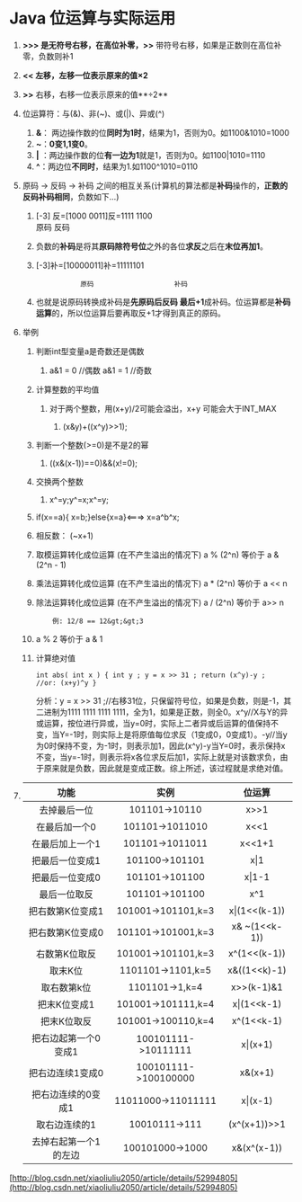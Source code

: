 # Java 位运算与实际运用

1. **&gt;&gt;&gt; **是无符号右移，在高位补零，**&gt;&gt;** 带符号右移，如果是正数则在高位补零，负数则补1
2. **&lt;&lt; **左移，左移一位表示原来的值**×2**
3. **&gt;&gt;** 右移，右移一位表示原来的值**÷2**
4. 位运算符：与\(&\)、非\(~\)、或\(\|\)、异或\(^\)
   1. **&**： 两边操作数的位**同时为1时**，结果为1，否则为0。如1100&1010=1000
   2. **~**：**0变1,1变0**。
   3. **\|** ：两边操作数的位**有一边为1**就是1，否则为0。如1100\|1010=1110
   4. **^**：两边位**不同时**，结果为1.如1100^1010=0110
5. 原码 -&gt; 反码 -&gt; 补码 之间的相互关系\(计算机的算法都是**补码**操作的，**正数的反码补码相同**，负数如下...\)  
   1. \[-3\] 反=\[1000 0011\]反=1111 1100  
                       原码                   反码  
   2. 负数的**补码**是将其**原码除符号位**之外的各位**求反**之后在**末位再加1**。

   1. \[-3\]补=\[10000011\]补=11111101

      ```
                 原码                    补码
      ```

   2. 也就是说原码转换成补码是**先原码后反码 最后+1**成补码。位运算都是**补码运算**的，所以位运算后要再取反+1才得到真正的原码。

6. 举例

   1. 判断int型变量a是奇数还是偶数

      1. a&1  = 0  //偶数       a&1 =  1  //奇数 

   2. 计算整数的平均值

      1. 对于两个整数，用\(x+y\)/2可能会溢出，x+y 可能会大于INT\_MAX

         1. \(x&y\)+\(\(x^y\)&gt;&gt;1\);

   3. 判断一个整数\(&gt;=0\)是不是2的幂

      1. \(\(x&\(x-1\)\)==0\)&&\(x!=0\);

   4. 交换两个整数

      1. x^=y;y^=x;x^=y;

   5. if\(x==a\){ x=b;}else{x=a}&lt;===&gt; x=a^b^x;

   6. 相反数： \(~x+1\)

   7. 取模运算转化成位运算 \(在不产生溢出的情况下\)   a % \(2^n\) 等价于 a & \(2^n - 1\)

   8. 乘法运算转化成位运算 \(在不产生溢出的情况下\)   a \* \(2^n\) 等价于 a &lt;&lt; n

   9. 除法运算转化成位运算 \(在不产生溢出的情况下\)   a / \(2^n\) 等价于 a&gt;&gt; n

      ```
          例: 12/8 == 12&gt;&gt;3
      ```

   10. a % 2 等价于 a & 1

   11. 计算绝对值

       `int abs( int x ) { int y ; y = x >> 31 ; return (x^y)-y ;        //or: (x+y)^y }`

       分析：y = x &gt;&gt; 31 ;//右移31位，只保留符号位，如果是负数，则是-1，其二进制为1111 1111 1111 1111，全为1，如果是正数，则全0。x^y//X与Y的异或运算，按位进行异或，当y=0时，实际上二者异或后运算的值保持不变，当Y=-1时，则实际上是将原值每位求反（1变成0，0变成1）。-y//当y为0时保持不变，为-1时，则表示加1，因此\(x^y\)-y当Y=0时，表示保持x不变，当y=-1时，则表示将x各位求反后加1，实际上就是对该数求负，由于原来就是负数，因此就是变成正数。综上所述，该过程就是求绝对值。

7. | 功能 | 实例 | 位运算 |
   | :---: | :---: | :---: |
   | 去掉最后一位 | 101101-&gt;10110 | x&gt;&gt;1 |
   | 在最后加一个0 | 101101-&gt;1011010 | x&lt;&lt;1 |
   | 在最后加上一个1 | 101101-&gt;1011011 | x&lt;&lt;1+1 |
   | 把最后一位变成1 | 101100-&gt;101101 | x\|1 |
   | 把最后一位变成0 | 101101-&gt;101100 | x\|1-1 |
   | 最后一位取反 | 101101-&gt;101100 | x^1 |
   | 把右数第K位变成1 | 101001-&gt;101101,k=3 | x\|\(1&lt;&lt;\(k-1\)\) |
   | 把右数第K位变成0 | 101101-&gt;101001,k=3 | x& ~\(1&lt;&lt;k-1\)\) |
   | 右数第K位取反 | 101001-&gt;101101,k=3 | x^\(1&lt;&lt;\(k-1\)\) |
   | 取末K位 | 1101101-&gt;1101,k=5 | x&\(\(1&lt;&lt;k\)-1\) |
   | 取右数第k位 | 1101101-&gt;1,k=4 | x&gt;&gt;\(k-1\)&1 |
   | 把末K位变成1 | 101001-&gt;101111,k=4 | x\|\(1&lt;&lt;k-1\) |
   | 把末K位取反 | 101001-&gt;100110,k=4 | x^\(1&lt;&lt;k-1\) |
   | 把右边起第一个0变成1 | 100101111-&gt;10111111 | x\|\(x+1\) |
   | 把右边连续1变成0 | 100101111-&gt;100100000 | x&\(x+1\) |
   | 把右边连续的0变成1 | 11011000-&gt;11011111 | x\|\(x-1\) |
   | 取右边连续的1 | 10010111-&gt;111 | \(x^\(x+1\)\)&gt;&gt;1 |
   | 去掉右起第一个1的左边 | 100101000-&gt;1000 | x&\(x^\(x-1\)\) |

[http://blog.csdn.net/xiaoliuliu2050/article/details/52994805](http://blog.csdn.net/xiaoliuliu2050/article/details/52994805)

